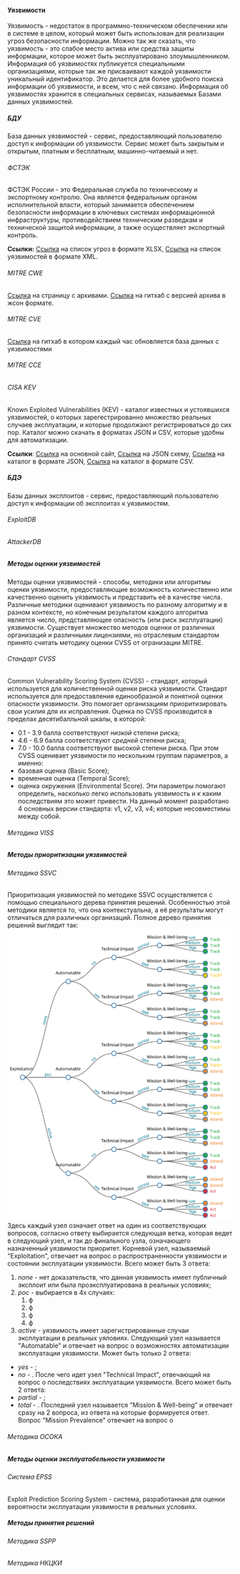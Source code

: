 #### Уязвимости
Уязвимость - недостаток в программно-техническом обеспечении или в системе в целом, который может быть использован для реализации угроз безопасности информации. Можно так же сказать, что уязвимость - это слабое место актива или средства защиты информации, которое может быть эксплуатировано злоумышленником.
Информация об уязвимостях публикуется специальными организациями, которые так же присваивают каждой уязвимости уникальный идентификатор. Это делается для более удобного поиска информации об уязвимости, и всем, что с ней связано. Информация об уязвимостях хранится в специальных сервисах, называемых Базами данных уязвимостей.
##### БДУ
База данных уязвимостей - сервис, предоставляющий пользователю доступ к информации об уязвимости.
Сервис может быть закрытым и открытым, платным и бесплатным, машинно-читаемый и нет.
###### ФСТЭК
ФСТЭК России - это Федеральная служба по техническому и экспортному контролю. Она является федеральным органом исполнительной власти, который занимается обеспечением безопасности информации в ключевых системах информационной инфраструктуры, противодействием техническим разведкам и технической защитой информации, а также осуществляет экспортный контроль.

**Ссылки:** [Ссылка](https://bdu.fstec.ru/files/documents/thrlist.xlsx) на список угроз в формате XLSX, [Ссылка](https://bdu.fstec.ru/files/documents/vulxml.zip) на список уязвимостей в формате XML.

###### MITRE CWE
[Ссылка](https://cwe.mitre.org/data/downloads.html) на страницу с архивами. [Ссылка](https://github.com/CWE-CAPEC/REST-API-wg) на гитхаб с версией архива в жсон формате.

###### MITRE CVE
[Ссылка](https://github.com/CVEProject/cvelistV5/releases) на гитхаб в котором каждый час обновляется база данных с уязвимостями

###### MITRE CCE

###### CISA KEV
Known Exploited Vulnerabilities (KEV) - каталог известных и устоявшихся уязвимостей, о которых зарегестрированно множество реальных случаев эксплуатации, и которые продолжают регистрироваться до сих пор.
Каталог можно скачать в форматах JSON и CSV, которые удобны для автоматизации.

**Ссылки**: [Ссылка](https://www.cisa.gov/known-exploited-vulnerabilities-catalog) на основной сайт, [Ссылка](https://www.cisa.gov/sites/default/files/feeds/known_exploited_vulnerabilities_schema.json) на JSON схему, [Ссылка](https://www.cisa.gov/sites/default/files/feeds/known_exploited_vulnerabilities.json) на каталог в формате JSON, [Ссылка](https://www.cisa.gov/sites/default/files/csv/known_exploited_vulnerabilities.csv) на каталог в формате CSV.

##### БДЭ
Базы данных эксплоитов - сервис, предоставляющий пользователю доступ к информации об эксплоитах к уязвимостям.
###### ExploitDB
###### AttackerDB
##### Методы оценки уязвимостей
Методы оценки уязвимостей - способы, методики или алгоритмы оценки уязвимости, предоставляющие возможность количественно или качественно оценить уязвимость и представить её в качестве числа. Различные методики оценивают уязвимость по разному алгоритму и в разном контексте, но конечным результатом каждого алгоритма является число, представляющее опасность (или риск эксплуатации) уязвимости.
Существует множество методов оценки от различных организаций и различными лицензиями, но отраслевым стандартом принято считать методику оценки CVSS от огранизации MITRE.
###### Стандарт CVSS
Common Vulnerability Scoring System (CVSS) - стандарт, который используется для количественной оценки риска уязвимости. Стандарт используется для предоставления единообразной и понятной оценки опасности уязвимости. Это помогает организациям приоритизировать свои усилия для их исправления.
Оценка по CVSS производится в пределах десятибалльной шкалы, в которой:
- 0.1 - 3.9 балла соответствуют *низкой* степени риска;
- 4.6 - 6.9 балла соответствуют *средней* степени риска;
- 7.0 - 10.0 балла соответствуют высокой степени риска.
  При этом CVSS оценивает уязвимости по нескольким группам параметров, а именно:
- базовая оценка (Basic Score);
- временная оценка (Temporal Score);
- оценка окружения (Environmental Score).
  Эти параметры помогают определить, насколько легко использовать уязвимость и к каким последствиям это может привести.
  На данный момент разработано 4 основных версии стандарта: v1, v2, v3, v4; которые несовместимы между собой.
###### Методика VISS
##### Методы приоритизации уязвимостей
###### Методика SSVC
Приоритизация уязвимостей по методике SSVC осуществляется с помощью специального дерева принятия решений.
Особенностью этой методики является то, что она контекстуальна, а её результаты могут отличаться для различных организаций.
Полное дерево принятия решений выглядит так:
![tree](../images/tree.png)
Здесь каждый узел означает ответ на один из соответствующих вопросов, согласно ответу выбирается следующая ветка, которая ведет в следующий узел, и так до финального узла, означающего назначенный уязвимости приоритет.
Корневой узел, называемый "Exploitation", отвечает на вопрос о распространенности уязвимости и состоянии эксплуатации уязвимости.
Всего может быть 3 ответа:
1. *none* - нет доказательств, что данная уязвимость имеет публичный эксплоит или была проэксплуатирована в реальных условиях;
2. *poc* - выбирается в 4х случаях:
    1. ф
    2. ф
    3. ф
    4. ф
3. *active* - уязвимость имеет зарегистрированные случаи эксплуатации в реальных уяловиях.
   Следующий узел называется "Automatable" и отвечает на вопрос о возможностях автоматизации эксплуатации уязвимости.
   Может быть только 2 ответа:
- *yes* - ;
- *no* - .
  После чего идет узел "Technical Impact", отвечающий на вопрос о последствиях эксплуатации уязвимости.
  Всего может быть 2 ответа:
- *partial* - ;
- *total* - .
  Последний узел называется "Mission & Well-being" и отвечает сразу на 2 вопроса, из ответа на которые формируется ответ.
  Вопрос "Mission Prevalence" отвечает на вопрос о
###### Методика ОСОКА
##### Методы оценки эксплуатабельности уязвимости
###### Система EPSS
Exploit Prediction Scoring System - система, разработанная для оценки вероятности эксплуатации уязвимости в реальных условиях.
##### Методы принятия решений
###### Методика SSPP
###### Методика НКЦКИ
